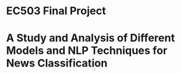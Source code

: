 # EC503 Final Project

# A Study and Analysis of Different Models and NLP Techniques for News Classification

